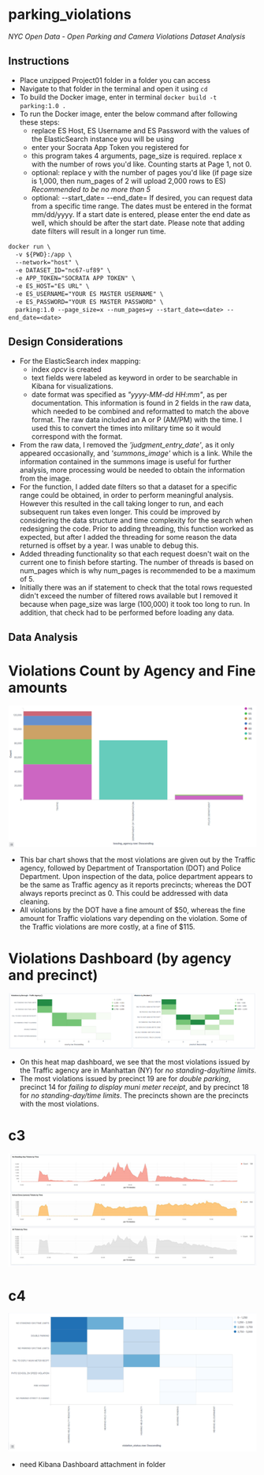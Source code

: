 # parking_violations
*NYC Open Data - Open Parking and Camera Violations Dataset Analysis*

## Instructions
* Place unzipped Project01 folder in a folder you can access
* Navigate to that folder in the terminal and open it using `cd`
* To build the Docker image, enter in terminal `docker build -t parking:1.0 .`
* To run the Docker image, enter the below command after following these steps:
  * replace ES Host, ES Username and ES Password with the values of the ElasticSearch instance you will be using 
  * enter your Socrata App Token you registered for
  * this program takes 4 arguments, page_size is required. replace x with the number of rows you'd like. Counting starts at Page 1, not 0.
  * optional: replace y with the number of pages you'd like (if page size is 1,000, then num_pages of 2 will upload 2,000 rows to ES)
  *Recommended to be no more than 5*
  * optional: --start_date=<date> --end_date=<date>
If desired, you can request data from a specific time range. The dates must be entered in the format mm/dd/yyyy.
If a start date is entered, please enter the end date as well, which should be after the start date.
Please note that adding date filters will result in a longer run time.
  
```
docker run \
  -v ${PWD}:/app \
  --network="host" \
  -e DATASET_ID="nc67-uf89" \
  -e APP_TOKEN="SOCRATA APP TOKEN" \
  -e ES_HOST="ES URL" \
  -e ES_USERNAME="YOUR ES MASTER USERNAME" \
  -e ES_PASSWORD="YOUR ES MASTER PASSWORD" \
  parking:1.0 --page_size=x --num_pages=y --start_date=<date> --end_date=<date>
```

## Design Considerations
* For the ElasticSearch index mapping:
  * index *opcv* is created
  * text fields were labeled as keyword in order to be searchable in Kibana for visualizations.
  * date format was specified as *"yyyy-MM-dd HH:mm"*, as per documentation. 
  This information is found in 2 fields in the raw data, which needed to be combined and reformatted to match the above format.
  The raw data included an A or P (AM/PM) with the time. I used this to convert the times into military time so it would correspond with the format.
* From the raw data, I removed the *'judgment_entry_date'*, as it only appeared occasionally, and *'summons_image'* which is a link.
While the information contained in the summons image is useful for further analysis, more processing would be needed to obtain the information from the image.
* For the function, I added date filters so that a dataset for a specific range could be obtained, in order to perform meaningful analysis. 
However this resulted in the call taking longer to run, and each subsequent run takes even longer. This could be improved
by considering the data structure and time complexity for the search when redesigning the code. Prior to adding threading, this function worked as expected, but after I added the threading for some reason the data returned is offset by a year. I was unable to debug this.
* Added threading functionality so that each request doesn't wait on the current one to finish before starting. The number of threads is based on num_pages which is why num_pages is recommended to be a maximum of 5.
* Initially there was an if statement to check that the total rows requested didn't exceed the number of filtered rows available but I removed it because when page_size was large (100,000) it took too long to run. In addition, that check had to be performed before loading any data.

## Data Analysis

# Violations Count by Agency and Fine amounts
![Image][1]

[1]:https://github.com/zafirah-b/parking_violations/blob/main/kibana%20dashboard%20-%20count%20by%20agency1.PNG

* This bar chart shows that the most violations are given out by the Traffic agency, followed by Department of Transportation (DOT) and Police Department. Upon inspection of the data, police department appears to be the same as Traffic agency as it reports precincts; whereas the DOT always reports precinct as 0. This could be addressed with data cleaning.
* All violations by the DOT have a fine amount of $50, whereas the fine amount for Traffic violations vary depending on the violation. Some of the Traffic violations are more costly, at a fine of $115.

# Violations Dashboard (by agency and precinct)
![Chart 2](https://github.com/zafirah-b/parking_violations/blob/main/kibana%20dashboard%20-%20Heat%20map%20violations1.PNG)

* On this heat map dashboard, we see that the most violations issued by the Traffic agency are in Manhattan (NY) for *no standing-day/time limits*. 
* The most violations issued by precinct 19 are for *double parking*, precinct 14 for *failing to display muni meter receipt*, and by precinct 18 for *no standing-day/time limits*. The precincts shown are the precincts with the most violations.

# c3
![Chart 3](https://github.com/zafirah-b/parking_violations/blob/main/kibana%20dashboard%20-%20violations%20by%20time.PNG)

# c4
![Chart 4](https://github.com/zafirah-b/parking_violations/blob/main/kibana%20dashboard%20-%20violation%20status1.PNG)

* need Kibana Dashboard attachment in folder
